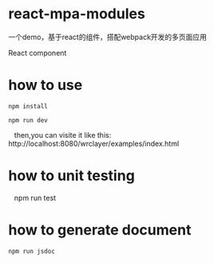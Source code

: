 # react-mpa-modules

一个demo，基于react的组件，搭配webpack开发的多页面应用

React component

# how to use

    npm install
    
    npm run dev
    
    then,you can visite it like this: http://localhost:8080/wrclayer/examples/index.html
    
# how to unit testing

    npm run test
    
# how to  generate document

    npm run jsdoc 
